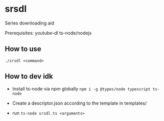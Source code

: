 # srsdl
Series downloading aid

Prerequisites:
youtube-dl
ts-node/nodejs

## How to use

`./srsdl <command>`

## How to dev idk
- Install ts-node via npm globally
`npm i -g @types/node typescript ts-node`
- Create a descriptor.json according to the template in templates/

- run
`ts-node srsdl.ts <arguments>`
